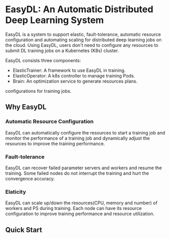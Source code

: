 # EasyDL: An Automatic Distributed Deep Learning System

EasyDL is a system to support elastic,
fault-tolerance, automatic resource configuration and automating scaling
for distributed deep learning jobs on the cloud.
Using EasyDL, users don't need to configure any resources to submit
DL training jobs on a Kubernetes (K8s) cluster.

EasyDL consists three components:

- ElasticTrainer: A framework to use EasyDL in training.
- ElasticOperator: A k8s controller to manage training Pods.
- Brain: An optimization service to generate resources plans.

configurations for training jobs.

## Why EasyDL

### Automatic Resource Configuration

EasyDL can automatically configure the resources to start a training job
and monitor the performance of a training job and dynamically adjust
the resources to improve the training performance.

### Fault-tolerance

EasyDL can recover failed parameter servers and workers and resume the training.
Some failed nodes do not interrupt the training and hurt the convergence
accuracy.

### Elaticity

EasyDL can scale up/down the resources(CPU, memory and number) of workers
and PS during training. Each node can have its resource configuration
to improve training performance and resource utilization.

## Quick Start
